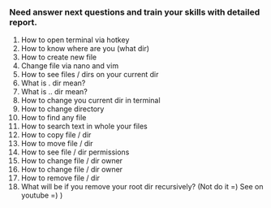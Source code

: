 ### Need answer next questions and train your skills with detailed report.
1. How to open terminal via hotkey
2. How to know where are you (what dir)
3. How to create new file
4. Change file via nano and vim
5. How to see files / dirs on your current dir
6. What is . dir mean?
7. What is .. dir mean?
8. How to change you current dir in terminal
9. How to change directory
10. How to find any file
11. How to search text in whole your files
12. How to copy file / dir
13. How to move file / dir
14. How to see file / dir permissions
15. How to change file / dir owner
16. How to change file / dir owner
17. How to remove file / dir
18. What will be if you remove your root dir recursively? (Not do it =) See on youtube =) )